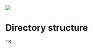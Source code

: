 ![](https://graphics.thomsonreuters.com/style-assets/images/logos/reuters-graphics-logo/svg/graphics-logo-color-dark.svg)

# Directory structure

TK
